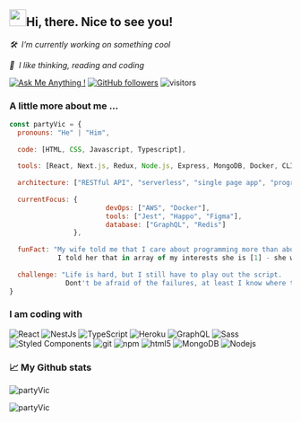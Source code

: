 <h2><img src="https://media.giphy.com/media/hvRJCLFzcasrR4ia7z/giphy.gif" width="30px" height="30px">Hi, there. Nice to see you!</h2>

<p><em>🛠️ &nbsp;I’m currently working on something cool</em></p>
<p><em>👀 &nbsp;I like thinking, reading and coding</em></p>

[![Ask Me Anything !](https://img.shields.io/badge/Ask%20me-anything-1abc9c.svg)](https://github.com/partyVic)
[![GitHub followers](https://img.shields.io/github/followers/partyvic?label=follow&style=social)](https://github.com/partyVic)
![visitors](https://visitor-badge.glitch.me/badge?page_id=partyvic.partyvic)



### A little more about me ...

```javascript
const partyVic = {
  pronouns: "He" | "Him",
  
  code: [HTML, CSS, Javascript, Typescript],
  
  tools: [React, Next.js, Redux, Node.js, Express, MongoDB, Docker, CLI],
  
  architecture: ["RESTful API", "serverless", "single page app", "progressive web app"],
  
  currentFocus: {
                        devOps: ["AWS", "Docker"],
                        tools: ["Jest", "Happo", "Figma"],
                        database: ["GraphQL", "Redis"]
                },
                
  funFact: "My wife told me that I care about programming more than about her. 
            I told her that in array of my interests she is [1] - she was satisfied.",
            
  challenge: "Life is hard, but I still have to play out the script.
              Dont't be afraid of the failures, at least I know where the boundaries of my abilities are."
}
```


### I am coding with

<p>
  <img alt="React" src="https://img.shields.io/badge/-React-45b8d8?style=flat-square&logo=react&logoColor=white" />
  <img alt="NestJs" src="https://img.shields.io/badge/-NestJs-ea2845?style=flat-square&logo=nestjs&logoColor=white" />
  <img alt="TypeScript" src="https://img.shields.io/badge/-TypeScript-007ACC?style=flat-square&logo=typescript&logoColor=white" />
  <img alt="Heroku" src="https://img.shields.io/badge/-Heroku-430098?style=flat-square&logo=heroku&logoColor=white" />
  <img alt="GraphQL" src="https://img.shields.io/badge/-GraphQL-E10098?style=flat-square&logo=graphql&logoColor=white" />
  <img alt="Sass" src="https://img.shields.io/badge/-Sass-CC6699?style=flat-square&logo=sass&logoColor=white" />
  <img alt="Styled Components" src="https://img.shields.io/badge/-Styled_Components-db7092?style=flat-square&logo=styled-components&logoColor=white" />
  <img alt="git" src="https://img.shields.io/badge/-Git-F05032?style=flat-square&logo=git&logoColor=white" />
  <img alt="npm" src="https://img.shields.io/badge/-NPM-CB3837?style=flat-square&logo=npm&logoColor=white" />
  <img alt="html5" src="https://img.shields.io/badge/-HTML5-E34F26?style=flat-square&logo=html5&logoColor=white" />
  <img alt="MongoDB" src="https://img.shields.io/badge/-MongoDB-13aa52?style=flat-square&logo=mongodb&logoColor=white" />
  <img alt="Nodejs" src="https://img.shields.io/badge/-Nodejs-43853d?style=flat-square&logo=Node.js&logoColor=white" />
</p>



### 📈 My Github stats
<p><img src="https://github-readme-stats.vercel.app/api/top-langs?username=partyVic&show_icons=true&locale=en&layout=compact" alt="partyVic" /></p>

<p><img src="https://github-readme-stats.vercel.app/api?username=partyVic&show_icons=true&locale=en" alt="partyVic" />


<!-- - 👋 
- 👀 
- 🌱 
- 💞️ 
- 📫 
- 🔭
- 💬
- 📫
- 👨‍💻
- ⚡
- 🛠️
- 📈
- ✨ -->
